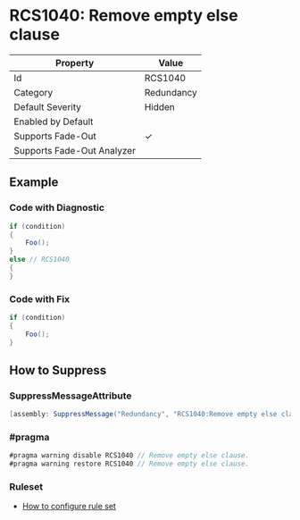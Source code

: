 # RCS1040: Remove empty else clause

| Property | Value |
| -------- | ----- |
| Id | RCS1040 |
| Category | Redundancy |
| Default Severity | Hidden |
| Enabled by Default |  |
| Supports Fade\-Out | &#x2713; |
| Supports Fade\-Out Analyzer |  |

## Example

### Code with Diagnostic

```csharp
if (condition)
{
    Foo();
}
else // RCS1040
{
}
```

### Code with Fix

```csharp
if (condition)
{
    Foo();
}
```

## How to Suppress

### SuppressMessageAttribute

```csharp
[assembly: SuppressMessage("Redundancy", "RCS1040:Remove empty else clause.", Justification = "<Pending>")]
```

### \#pragma

```csharp
#pragma warning disable RCS1040 // Remove empty else clause.
#pragma warning restore RCS1040 // Remove empty else clause.
```

### Ruleset

* [How to configure rule set](../HowToConfigureAnalyzers.md)
